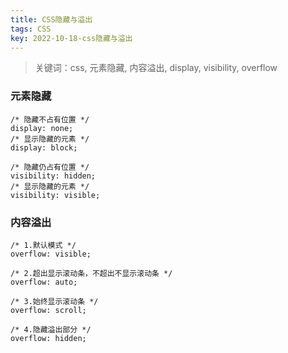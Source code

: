 ```yaml
---
title: CSS隐藏与溢出
tags: CSS
key: 2022-10-18-css隐藏与溢出
---
```

> 关键词：css, 元素隐藏, 内容溢出, display, visibility, overflow

### 元素隐藏

	/* 隐藏不占有位置 */
	display: none;
	/* 显示隐藏的元素 */
	display: block;
	
	/* 隐藏仍占有位置 */
	visibility: hidden;
	/* 显示隐藏的元素 */
	visibility: visible;

### 内容溢出

	/* 1.默认模式 */
	overflow: visible;
	
	/* 2.超出显示滚动条，不超出不显示滚动条 */
	overflow: auto;
	
	/* 3.始终显示滚动条 */
	overflow: scroll;
	
	/* 4.隐藏溢出部分 */
	overflow: hidden;
